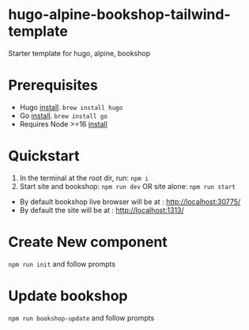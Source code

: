 # hugo-alpine-bookshop-tailwind-template

Starter template for hugo, alpine, bookshop

# Prerequisites

-   Hugo [install](https://gohugo.io/getting-started/installing/). `brew install hugo`
-   Go [install](https://go.dev/learn/). `brew install go`
-   Requires Node >=16 [install](https://nodejs.org/en/)

# Quickstart

1. In the terminal at the root dir, run: `npm i`
2. Start site and bookshop: `npm run dev` OR site alone: `npm run start`

-   By default bookshop live browser will be at : [http://localhost:30775/](http://localhost:30775/)
-   By default the site will be at : [http://localhost:1313/](http://localhost:1313/)

# Create New component

`npm run init` and follow prompts 

# Update bookshop

`npm run bookshop-update` and follow prompts
